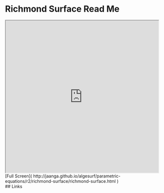 Richmond Surface Read Me
===

<iframe src='http://jaanga.github.io/algesurf/parametric-equations/r2/richmond-surface/richmond-surface.html' width=100% height=500px >
There is an `iframe` here. It is not visible when viewed on github.com/algesurf. To view, please see 'Project Links' below.
</iframe>
[Full Screen]( http://jaanga.github.io/algesurf/parametric-equations/r2/richmond-surface/richmond-surface.html )
<br>
## Links 
<http://www.3d-meier.de/tut3/Seite36.html>  
